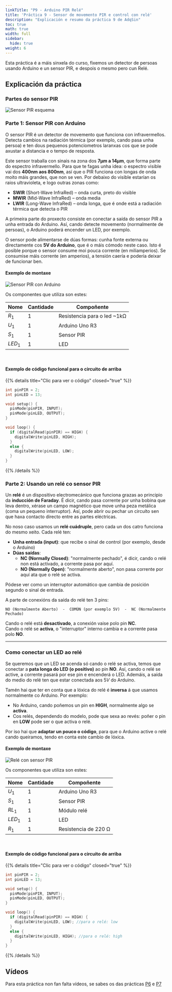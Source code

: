 ```yaml
---
linkTitle: "P9 - Arduino PIR Relé"
title: 'Práctica 9 - Sensor de movemento PIR e control con relé'
description: "Explicación e resumo da práctica 9 de AdqSin"
toc: true
math: true
width: full
sidebar:
  hide: true
weight: 6
---
```


Esta práctica é a máis sinxela do curso, fixemos un detector de persoas usando Arduino e un sensor PIR, e despois o mesmo pero cun Relé.

## Explicación da práctica

### Partes do sensor PIR

![Sensor PIR esquema](/images/adq/componentesPIR.png)


### Parte 1: Sensor PIR con Arduino

O sensor PIR é un detector de movemento que funciona con infravermellos. Detecta cambios na radiación térmica (por exemplo, cando pasa unha persoa) e ten dous pequenos potenciometros laranxas cos que se pode axustar a distancia e o tempo de resposta.

Este sensor traballa con sinais na zona dos **7µm a 14µm**, que forma parte do espectro infravermello. Para que te fagas unha idea: o espectro visible vai dos **400nm aos 800nm**, así que o PIR funciona con longas de onda moito máis grandes, que non se ven. Por debaixo do visible estarían os raios ultravioleta, e logo outras zonas como:

- **SWIR** (Short-Wave InfraRed) – onda curta, preto do visible  
- **MWIR** (Mid-Wave InfraRed) – onda media  
- **LWIR** (Long-Wave InfraRed) – onda longa, que é onde está a radiación térmica que detecta o PIR

A primeira parte do proxecto consiste en conectar a saída do sensor PIR a unha entrada do Arduino. Así, cando detecte movemento (normalmente de persoas), o Arduino poderá encender un LED, por exemplo.

O sensor pode alimentarse de dúas formas: cunha fonte externa ou directamente cos **5V do Arduino**, que é o máis cómodo neste caso. Isto é posible porque o sensor consume moi pouca corrente (en miliamperios). Se consumise máis corrente (en amperios), a tensión caería e podería deixar de funcionar ben.


#### Exemplo de montaxe

![Sensor PIR con Arduino](/images/adq/PIR-arduino.png)

Os componentes que utiliza son estes:

| Nome      | Cantidade | Compoñente                    |
|-----------|-----------|-------------------------------|
| $R_1$   | 1         | Resistencia para o led ~1kΩ          |
| $U_1$   | 1         | Arduino Uno R3                |
| $S_1$   | 1         | Sensor PIR                    |
| $LED_1$   | 1         | LED                           |

<br>

#### Exemplo de código funcional para o circuito de arriba

{{% details title="Clic para ver o código" closed="true" %}}
```C
int pinPIR = 2;
int pinLED = 13; 

void setup() {
  pinMode(pinPIR, INPUT);
  pinMode(pinLED, OUTPUT);
}

void loop() {
  if (digitalRead(pinPIR) == HIGH) {
    digitalWrite(pinLED, HIGH); 
  }
  else {
    digitalWrite(pinLED, LOW); 
  }
}
```
{{% /details %}}


### Parte 2: Usando un relé co sensor PIR

Un **relé** é un dispositivo electromecánico que funciona grazas ao principio da **inducción de Faraday**. É dicir, cando pasa corrente por unha bobina que leva dentro, xérase un campo magnético que move unha peza metálica (coma un pequeno interruptor). Así, pode abrir ou pechar un circuíto sen que haxa contacto directo entre as partes eléctricas.

No noso caso usamos un **relé cuádruple**, pero cada un dos catro funciona do mesmo xeito. Cada relé ten:

- **Unha entrada (input)**: que recibe o sinal de control (por exemplo, desde o Arduino)
- **Dúas saídas**:  
  - **NC (Normally Closed)**: "normalmente pechado", é dicir, cando o relé non está activado, a corrente pasa por aquí.  
  - **NO (Normally Open)**: "normalmente aberto", non pasa corrente por aquí ata que o relé se activa.

Pódese ver como un interruptor automático que cambia de posición segundo o sinal de entrada.

A parte de conexións da saída do relé ten 3 pins:

```
NO (Normalmente Aberto)  -  COMÚN (por exemplo 5V)  -  NC (Normalmente Pechado)
```

Cando o relé está **desactivado**, a conexión vaise polo pin **NC**.  
Cando o relé se **activa**, o "interruptor" interno cambia e a corrente pasa polo **NO**.

---

### Como conectar un LED ao relé

Se queremos que un LED se acenda só cando o relé se activa, temos que conectar a **pata longa do LED (o positivo)** ao pin **NO**. Así, cando o relé se active, a corrente pasará por ese pin e encenderá o LED. Ademáis, a saída do medio do relé ten que estar conectada aos $5V$ do Arduino.

Tamén hai que ter en conta que a lóxica do relé é **inversa** á que usamos normalmente co Arduino. Por exemplo:

- No Arduino, cando poñemos un pin en **HIGH**, normalmente algo se **activa**.
- Cos relés, dependendo do modelo, pode que sexa ao revés: poñer o pin en **LOW** pode ser o que activa o relé.

Por iso hai que **adaptar un pouco o código**, para que o Arduino active o relé cando queiramos, tendo en conta este cambio de lóxica.


#### Exemplo de montaxe

![Relé con sensor PIR](/images/adq/PIR-rele.png)

Os componentes que utiliza son estes:

| Nome      | Cantidade | Compoñente                    |
|-----------|-----------|-------------------------------|
| $U_1$   | 1         | Arduino Uno R3                |
| $S_1$   | 1         | Sensor PIR                    |
| $RL_1$   | 1         | Módulo relé                   |
| $LED_1$   | 1         | LED                           |
| $R_1$   | 1         | Resistencia de 220 Ω          |

<br>

#### Exemplo de código funcional para o circuito de arriba

{{% details title="Clic para ver o código" closed="true" %}}
```C
int pinPIR = 2;
int pinLED = 13; 

void setup() {
  pinMode(pinPIR, INPUT);
  pinMode(pinLED, OUTPUT);
}

void loop() {
  if (digitalRead(pinPIR) == HIGH) {
    digitalWrite(pinLED, LOW); //para o relé: low 
  }
  else {
    digitalWrite(pinLED, HIGH); //para o relé: high
  }
}
```
{{% /details %}}

## Vídeos

Para esta práctica non fan falta vídeos, se sabes os das prácticas [P6][P6-VIDEOS] e [P7][P7-VIDEOS]


[P6-#3]: ../P6/#3-configuración-monoestable-en-serie-cun-astable
[P6-VIDEOS]: ../P6/#vídeos
[P7-VIDEOS]: ../P7/#vídeos